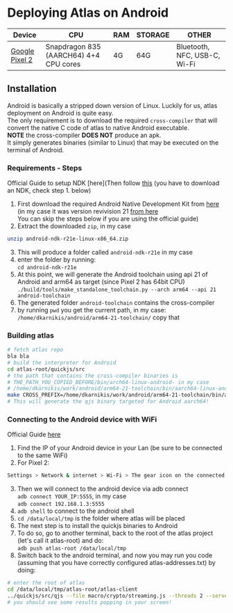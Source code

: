 # Deploying Atlas on Android

| Device                      	| CPU                                                  	| RAM  	| STORAGE 	| OTHER 	|
|-----------------------------	|------------------------------------------------------	|------	|---------	|-------	|
| [Google Pixel 2](https://thepihut.com/products/raspberry-pi-zero-wh-starter-kit) 	| Snapdragon 835 (AARCH64) 4+4 CPU cores 	| 4G	| 64G     	|Bluetooth, NFC, USB-C, Wi-Fi|

## Installation
Android is basically a stripped down version of Linux. Luckily for us, atlas deployment on Android is quite easy.  
The only requirement is to download the required `cross-compiler` that will convert the native C code of atlas to native Android executable.  
**NOTE** the cross-compiler **DOES NOT** produce an apk.  
It simply generates binaries (similar to Linux) that may be executed on the terminal of Android. 

### Requirements - Steps
Official Guide to setup NDK [here](Then follow [this](https://developer.android.com/ndk/guides/standalone_toolchain)
(you have to download an NDK, check step 1. below)

1. First download the required Android Native Development Kit from [here](https://developer.android.com/ndk/downloads) (in my case it was version revivision 21 [from here](https://github.com/android/ndk/wiki/Unsupported-Downloads)  
You can skip the steps below if you are using the official guide)
2. Extract the downloaded `zip`, in my case  
```bash
unzip android-ndk-r21e-linux-x86_64.zip
```
3. This will produce a folder called `android-ndk-r21e` in my case 
4. enter the folder by running:  
`cd android-ndk-r21e`
5. At this point, we will generate the Android toolchain using api 21 of Android and arm64 as target (since Pixel 2 has 64bit CPU)
`./build/tools/make_standalone_toolchain.py --arch arm64 --api 21 android-toolchain`
6. The generated folder `android-toolchain` contains the cross-compiler
7. by running `pwd` you get the current path, in my case:  
`/home/dkarnikis/android/arm64-21-toolchain/` copy that

### Building atlas
```sh
# fetch atlas repo
bla bla
# build the interpreter for Android
cd atlas-root/quickjs/src
# the path that contains the cross-compiler binaries is 
# THE_PATH_YOU_COPIED_BEFORE/bin/arch64-linux-android- in my case
# /home/dkarnikis/work/android/arm64-21-toolchain/bin/aarch64-linux-android-
make CROSS_PREFIX=/home/dkarnikis/work/android/arm64-21-toolchain/bin/aarch64-linux-android- ANDROID=1
# This will generate the qjs binary targeted for Android aarch64!
```

### Connecting to the Android device with WiFi
Official Guide [here](https://developer.android.com/studio/command-line/adb)
1. Find the IP of your Android device in your Lan (be sure to be connected to the same WiFi)
2. For Pixel 2:
```sh
Settings > Network & internet > Wi-Fi > The gear icon on the connected Wi-Fi > Advanced (on the bottom) > Under the IP address you may find you IP address (192.168.1.3 in my case)
```
3. Then we will connect to the android device via adb connect  
`adb connect YOUR_IP:5555`, in my case  
`adb connect 192.168.1.3:5555`
4. `adb shell` to connect to the android shell
5. `cd /data/local/tmp` is the folder where atlas will be placed
6. The next step is to install the quickjs binaries to Android
7. To do so, go to another terminal, back to the root of the atlas project (let's call it atlas-root) and do:  
`adb push atlas-root /data/local/tmp`
8. Switch back to the android terminal, and now you may run you code (assuming that you have correctly configured atlas-addresses.txt) by doing:  
```sh
# enter the root of atlas
cd /data/local/tmp/atlas-root/atlas-client
../quickjs/src/qjs --file macro/crypto/streaming.js --threads 2 --servers 2 --verbose
# you should see some results popping in your screen!
```
